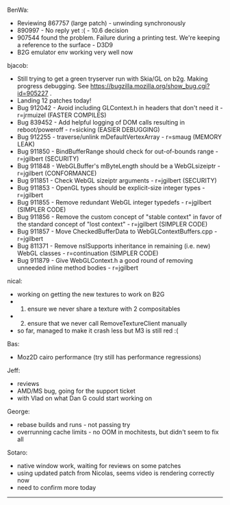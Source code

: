 BenWa:
* Reviewing 867757 (large patch) - unwinding synchronously
* 890997 - No reply yet :( - 10.6 decision
* 907544 found the problem. Failure during a printing test. We're keeping a reference to the surface - D3D9
* B2G emulator env working very well now

bjacob:
* Still trying to get a green tryserver run with Skia/GL on b2g. Making progress debugging. See https://bugzilla.mozilla.org/show_bug.cgi?id=905227 .
* Landing 12 patches today!
* Bug 912042 - Avoid including GLContext.h in headers that don't need it - r=jrmuizel (FASTER COMPILES)
* Bug 839452 - Add helpful logging of DOM calls resulting in reboot/poweroff - r=sicking (EASIER DEBUGGING)
* Bug 912255 - traverse/unlink mDefaultVertexArray - r=smaug (MEMORY LEAK)
* Bug 911850 - BindBufferRange should check for out-of-bounds range - r=jgilbert (SECURITY)
* Bug 911848 - WebGLBuffer's mByteLength should be a WebGLsizeiptr - r=jgilbert (CONFORMANCE)
* Bug 911851 - Check WebGL sizeiptr arguments - r=jgilbert (SECURITY)
* Bug 911853 - OpenGL types should be explicit-size integer types - r=jgilbert
* Bug 911855 - Remove redundant WebGL integer typedefs - r=jgilbert (SIMPLER CODE)
* Bug 911856 - Remove the custom concept of "stable context" in favor of the standard concept of "lost context" - r=jgilbert (SIMPLER CODE)
* Bug 911857 - Move CheckedBufferData to WebGLContextBuffers.cpp - r=jgilbert
* Bug 811371 - Remove nsISupports inheritance in remaining (i.e. new) WebGL classes - r=continuation (SIMPLER CODE)
* Bug 911879 - Give WebGLContext.h a good round of removing unneeded inline method bodies - r=jgilbert

nical:
* working on getting the new textures to work on B2G
* 1) ensure we never share a texture with 2 compositables
* 2) ensure that we never call RemoveTextureClient manually
* so far, managed to make it crash less but M3 is still red :(

Bas:
* Moz2D cairo performance (try still has performance regressions)

Jeff:
* reviews
* AMD/MS bug, going for the support ticket
* with Vlad on what Dan G could start working on

George:
* rebase builds and runs - not passing try
* overrunning cache limits - no OOM in mochitests, but didn't seem to fix all

Sotaro:
* native window work, waiting for reviews on some patches
* using updated patch from Nicolas, seems video is rendering correctly now
* need to confirm more today

________________


